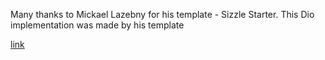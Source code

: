 Many thanks to Mickael Lazebny for his template - Sizzle Starter.
This Dio implementation was made by his template

[link](https://github.com/hawkkiller/sizzle_starter)